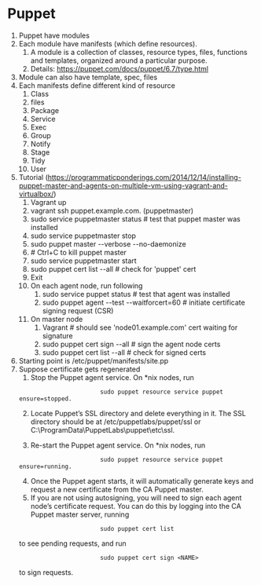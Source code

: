 # Puppet
1. Puppet have modules
2. Each module have manifests (which define resources). 
    1. A module is a collection of classes, resource types, files, functions and templates, organized around a particular purpose.
    2.  Details: https://puppet.com/docs/puppet/6.7/type.html
3. Module can also have template, spec, files
4. Each manifests define different kind of resource
    1. Class
    2. files
    3. Package
    4. Service
    5. Exec
    6. Group
    7. Notify
    8. Stage
    9. Tidy
    10. User
5. Tutorial (https://programmaticponderings.com/2014/12/14/installing-puppet-master-and-agents-on-multiple-vm-using-vagrant-and-virtualbox/)
    1. Vagrant up
    2. vagrant ssh puppet.example.com. (puppetmaster)
    3. sudo service puppetmaster status  # test that puppet master was installed
    4. sudo service puppetmaster stop
    5. sudo puppet master --verbose --no-daemonize
    6. \# Ctrl+C to kill puppet master
    7. sudo service puppetmaster start
    8. sudo puppet cert list --all # check for 'puppet' cert
    9. Exit
    10. On each agent node, run following
        1. sudo service puppet status # test that agent was installed
        2. sudo puppet agent --test --waitforcert=60 # initiate certificate signing request (CSR)
    11. On master node
        1. Vagrant \# should see 'node01.example.com' cert waiting for signature
        2. sudo puppet cert sign --all # sign the agent node certs
        3. sudo puppet cert list --all # check for signed certs
6. Starting point is /etc/puppet/manifests/site.pp
7. Suppose certificate gets regenerated
    1. Stop the Puppet agent service. On *nix nodes, run 
    ```
                           sudo puppet resource service puppet ensure=stopped. 
    ```
    2. Locate Puppet’s SSL directory and delete everything in it.
    The SSL directory should be at /etc/puppetlabs/puppet/ssl or C:\ProgramData\PuppetLabs\puppet\etc\ssl.

    3. Re-start the Puppet agent service. On *nix nodes, run 
    ```
                           sudo puppet resource service puppet ensure=running.
    ```
    4. Once the Puppet agent starts, it will automatically generate keys and request a new certificate from the CA Puppet   master.
    5. If you are not using autosigning, you will need to sign each agent node’s certificate request. You can do this by        logging into the CA Puppet master server, running 
    ```
                           sudo puppet cert list 
    ```
    to see pending requests, and run 
    ```
                           sudo puppet cert sign <NAME> 
    ```
    to sign requests.
